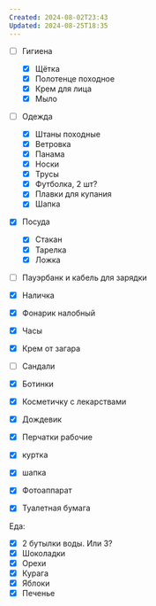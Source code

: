 ```yaml
---
Created: 2024-08-02T23:43
Updated: 2024-08-25T18:35
---
```

- [ ] Гигиена
    - [x] Щётка
    - [x] Полотенце походное
    - [x] Крем для лица
    - [x] Мыло
- [ ] Одежда
    - [x] Штаны походные
    - [x] Ветровка
    - [x] Панама
    - [x] Носки
    - [x] Трусы
    - [x] Футболка, 2 шт?
    - [x] Плавки для купания
    - [x] Шапка
- [x] Посуда
    - [x] Стакан
    - [x] Тарелка
    - [x] Ложка
- [ ] Пауэрбанк и кабель для зарядки
- [x] Наличка
- [x] Фонарик налобный
- [x] Часы
- [x] Крем от загара
- [ ] Сандали
- [x] Ботинки
- [x] Косметичку с лекарствами
- [x] Дождевик
- [x] Перчатки рабочие
- [x] куртка
- [x] шапка
- [x] Фотоаппарат
- [x] Туалетная бумага

  

  

Еда:

- [x] 2 бутылки воды. Или 3?
- [x] Шоколадки
- [x] Орехи
- [x] Курага
- [x] Яблоки
- [x] Печенье